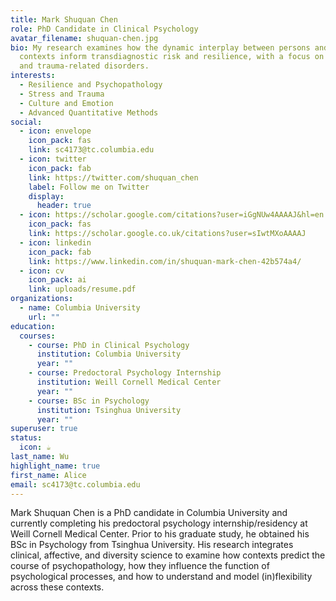 ```yaml
---
title: Mark Shuquan Chen
role: PhD Candidate in Clinical Psychology
avatar_filename: shuquan-chen.jpg
bio: My research examines how the dynamic interplay between persons and their
  contexts inform transdiagnostic risk and resilience, with a focus on stress-
  and trauma-related disorders.
interests:
  - Resilience and Psychopathology
  - S﻿tress and Trauma
  - Culture and Emotion
  - Advanced Quantitative Methods
social:
  - icon: envelope
    icon_pack: fas
    link: sc4173@tc.columbia.edu
  - icon: twitter
    icon_pack: fab
    link: https://twitter.com/shuquan_chen
    label: Follow me on Twitter
    display:
      header: true
  - icon: https://scholar.google.com/citations?user=iGgNUw4AAAAJ&hl=en
    icon_pack: fas
    link: https://scholar.google.co.uk/citations?user=sIwtMXoAAAAJ
  - icon: linkedin
    icon_pack: fab
    link: https://www.linkedin.com/in/shuquan-mark-chen-42b574a4/
  - icon: cv
    icon_pack: ai
    link: uploads/resume.pdf
organizations:
  - name: Columbia University
    url: ""
education:
  courses:
    - course: PhD in Clinical Psychology
      institution: Columbia University
      year: ""
    - course: Predoctoral Psychology Internship
      institution: Weill Cornell Medical Center
      year: ""
    - course: BSc in Psychology
      institution: Tsinghua University
      year: ""
superuser: true
status:
  icon: ☕️
last_name: Wu
highlight_name: true
first_name: Alice
email: sc4173@tc.columbia.edu
---
```

Mark Shuquan Chen  is a PhD candidate in Columbia University and currently completing his predoctoral psychology internship/residency at Weill Cornell Medical Center. Prior to his graduate study, he obtained his BSc in Psychology from Tsinghua University. His research integrates clinical, affective, and diversity science to examine how contexts predict the course of psychopathology, how they influence the function of psychological processes, and how to understand and model (in)flexibility across these contexts.